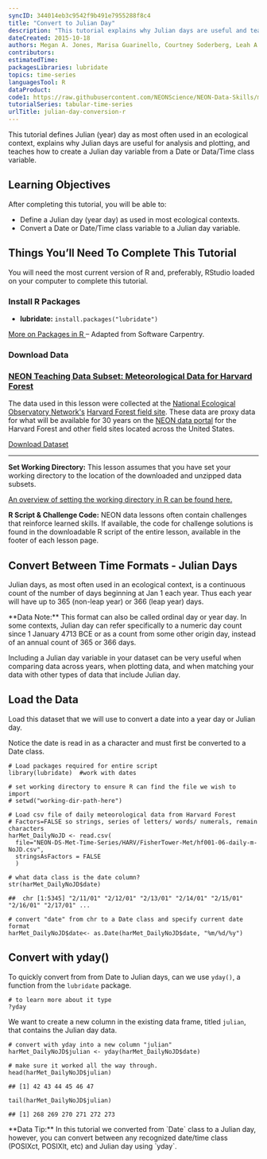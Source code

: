 ```yaml
---
syncID: 344014eb3c9542f9b491e7955288f8c4
title: "Convert to Julian Day"
description: "This tutorial explains why Julian days are useful and teaches how to create a Julian day variable from a Date or Data/Time class variable."
dateCreated: 2015-10-18
authors: Megan A. Jones, Marisa Guarinello, Courtney Soderberg, Leah A. Wasser
contributors: 
estimatedTime:
packagesLibraries: lubridate
topics: time-series
languagesTool: R
dataProduct:
code1: https://raw.githubusercontent.com/NEONScience/NEON-Data-Skills/main/tutorials/R/R-skills/intro-to-time-series/Convert-to-Julian-Day-In-R/Convert-to-Julian-Day-In-R.R
tutorialSeries: tabular-time-series
urlTitle: julian-day-conversion-r
---
```


This tutorial defines Julian (year) day as most often used in an ecological 
context, explains why Julian days are useful for analysis and plotting, and 
teaches how to create a Julian day variable from a Date or Data/Time class 
variable.

<div id="ds-objectives" markdown="1">

## Learning Objectives
After completing this tutorial, you will be able to:

 * Define a Julian day (year day) as used in most ecological 
 contexts.
 * Convert a Date or Date/Time class variable to a Julian day
 variable.

## Things You’ll Need To Complete This Tutorial
You will need the most current version of R and, preferably, RStudio loaded on your computer to complete this tutorial.

### Install R Packages

* **lubridate:** `install.packages("lubridate")`

<a href="https://www.neonscience.org/packages-in-r" target="_blank"> More on Packages in R </a>– Adapted from Software Carpentry.

### Download Data 
<h3> <a href="https://ndownloader.figshare.com/files/3701572" > NEON Teaching Data Subset: Meteorological Data for Harvard Forest</a></h3>

The data used in this lesson were collected at the 
<a href="https://www.neonscience.org/" target="_blank"> National Ecological Observatory Network's</a> 
<a href="https://www.neonscience.org/field-sites/field-sites-map/HARV" target="_blank"> Harvard Forest field site</a>. 
These data are proxy data for what will be available for 30 years on the
 <a href="http://data.neonscience.org/" target="_blank">NEON data portal</a>
for the Harvard Forest and other field sites located across the United States.

<a href="https://ndownloader.figshare.com/files/3701572" class="link--button link--arrow"> Download Dataset</a>





****
**Set Working Directory:** This lesson assumes that you have set your working 
directory to the location of the downloaded and unzipped data subsets. 

<a href="https://www.neonscience.org/set-working-directory-r" target="_blank"> An overview
of setting the working directory in R can be found here.</a>

**R Script & Challenge Code:** NEON data lessons often contain challenges that reinforce 
learned skills. If available, the code for challenge solutions is found in the
downloadable R script of the entire lesson, available in the footer of each lesson page.


</div>

## Convert Between Time Formats - Julian Days
Julian days, as most often used in an ecological context, is a continuous count 
of the number of days beginning at Jan 1 each year. Thus each year will have up 
to 365 (non-leap year) or 366 (leap year) days. 

<div id="ds-dataTip" markdown="1">
<i class="fa fa-star"></i>**Data Note:** This format can also be called ordinal
day or year day. In some contexts, Julian day can refer specifically to a 
numeric day count since 1 January 4713 BCE or as a count from some other origin 
day, instead of an annual count of 365 or 366 days.
</div>

Including a Julian day variable in your dataset can be very useful when
comparing data across years, when plotting data, and when matching your data
with other types of data that include Julian day. 

## Load the Data
Load this dataset that we will use to convert a date into a year day or Julian 
day. 

Notice the date is read in as a character and must first be converted to a Date
class.


    # Load packages required for entire script
    library(lubridate)  #work with dates
    
    # set working directory to ensure R can find the file we wish to import
    # setwd("working-dir-path-here")
    
    # Load csv file of daily meteorological data from Harvard Forest
    # Factors=FALSE so strings, series of letters/ words/ numerals, remain characters
    harMet_DailyNoJD <- read.csv(
      file="NEON-DS-Met-Time-Series/HARV/FisherTower-Met/hf001-06-daily-m-NoJD.csv",
      stringsAsFactors = FALSE
      )
    
    # what data class is the date column? 
    str(harMet_DailyNoJD$date)

    ##  chr [1:5345] "2/11/01" "2/12/01" "2/13/01" "2/14/01" "2/15/01" "2/16/01" "2/17/01" ...

    # convert "date" from chr to a Date class and specify current date format
    harMet_DailyNoJD$date<- as.Date(harMet_DailyNoJD$date, "%m/%d/%y")

## Convert with yday()
To quickly convert from from Date to Julian days, can we use `yday()`, a 
function from the `lubridate` package. 


    # to learn more about it type
    ?yday

We want to create a new column in the existing data frame, titled `julian`, that
contains the Julian day data.  


    # convert with yday into a new column "julian"
    harMet_DailyNoJD$julian <- yday(harMet_DailyNoJD$date)  
    
    # make sure it worked all the way through. 
    head(harMet_DailyNoJD$julian) 

    ## [1] 42 43 44 45 46 47

    tail(harMet_DailyNoJD$julian)

    ## [1] 268 269 270 271 272 273

<div id="ds-dataTip" markdown="1">
<i class="fa fa-star"></i> **Data Tip:**  In this tutorial we converted from
`Date` class to a Julian day, however, you can convert between any recognized
date/time class (POSIXct, POSIXlt, etc) and Julian day using `yday`.  
</div>
